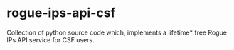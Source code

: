 rogue-ips-api-csf
=================

Collection of python source code which, implements a lifetime* free Rogue IPs API service for CSF users. 